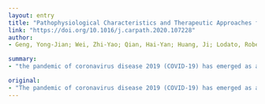 ```yaml
---
layout: entry
title: "Pathophysiological Characteristics and Therapeutic Approaches for Pulmonary Injury and Cardiovascular Complications of Coronavirus Disease 2019"
link: "https://doi.org/10.1016/j.carpath.2020.107228"
author:
- Geng, Yong-Jian; Wei, Zhi-Yao; Qian, Hai-Yan; Huang, Ji; Lodato, Robert; Castriotta, Richard J.

summary:
- "the pandemic of coronavirus disease 2019 (COVID-19) has emerged as a major health crisis. SARS-CoV-2 infected over a million people around the world within a few months of its identification. The virus infects cells in the respiratory system and causes inflammation and cell death. Subsequently, the virus spreads out and damages other vital organs and tissues."

original:
- "The pandemic of coronavirus disease 2019 (COVID-19) has emerged as a major health crisis, with the severe acute respiratory syndrome coronavirus 2 (SARS-CoV-2) having infected over a million people around the world within a few months of its identification as a human pathogen. Initially, SARS-CoV-2 infects cells in the respiratory system and causes inflammation and cell death. Subsequently, the virus spreads out and damages other vital organs and tissues, triggering a complicated spectrum of pathophysiological changes and symptoms, including cardiovascular complications. Acting as the receptor for SARS-CoV entering mammalian cells, angiotensin converting enzyme-2 (ACE2) plays a pivotal role in the regulation of cardiovascular cell function. Diverse clinical manifestations and laboratory abnormalities occur in patients with cardiovascular injury in COVID-19, characterizing the development of this complication, as well as providing clues to diagnosis and treatment. This review provides a summary of the rapidly appearing laboratory and clinical evidence for the pathophysiology and therapeutic approaches to COVID-19 pulmonary and cardiovascular complications."
---
```


